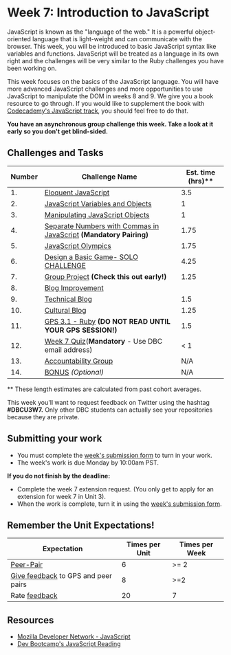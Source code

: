 # Week 7: Introduction to JavaScript

JavaScript is known as the "language of the web." It is a powerful object-oriented language that is light-weight and can communicate with the browser. This week, you will be introduced to basic JavaScript syntax like variables and functions. JavaScript will be treated as a language in its own right and the challenges will be very similar to the Ruby challenges you have been working on.

This week focuses on the basics of the JavaScript language. You will have more advanced JavaScript challenges and more opportunities to use JavaScript to manipulate the DOM in weeks 8 and 9. We give you a book resource to go through. If you would like to supplement the book with [Codecademy's JavaScript track](http://www.codecademy.com/en/tracks/javascript), you should feel free to do that.

**You have an asynchronous group challenge this week. Take a look at it early so you don't get blind-sided.**

## Challenges and Tasks

Number | Challenge Name | Est. time (hrs)**
-------|----------------|----------
1. | [Eloquent JavaScript](eloquent-js) | 3.5
2. | [JavaScript Variables and Objects](js-variables-objects) | 1
3. | [Manipulating JavaScript Objects](manipulating-js-objects) | 1
4. | [Separate Numbers with Commas in JavaScript](nums-commas) **(Mandatory Pairing)** | 1.75
5. | [JavaScript Olympics](javascript-olympics) | 1.75
6. | [Design a Basic Game- SOLO CHALLENGE](design-basic-game-solo-challenge) | 4.25
7. | [Group Project](group-project) **(Check this out early!)** | 1.25
8. | [Blog Improvement](blog-improvement.md)
9. | [Technical Blog](technical-blog.md) | 1.5
10. | [Cultural Blog](cultural-blog.md) | 1.25
11. | [GPS 3.1 - Ruby](gps3-1) **(DO NOT READ UNTIL YOUR GPS SESSION!)** | 1.5
12. | [Week 7 Quiz](https://www.classmarker.com/online-test/start/?quiz=fx6555670aa75465)(**Mandatory** - Use DBC email address) | < 1
13. | [Accountability Group](accountability-group.md) | N/A
14. | [BONUS](BONUS) *(Optional)* | N/A

** These length estimates are calculated from past cohort averages.


This week you'll want to request feedback on Twitter using the hashtag **#DBCU3W7.** Only other DBC students can actually see your repositories because they are private.

## Submitting your work
- You must complete the [week's submission form](http://apply.devbootcamp.com) to turn in your work.
- The week's work is due Monday by 10:00am PST.

**If you do not finish by the deadline:**
- Complete the week 7 extension request. (You only get to apply for an extension for week 7 in Unit 3).
- When the work is complete, turn it in using the [week's submission form](http://apply.devbootcamp.com).

## Remember the Unit Expectations!

Expectation | Times per Unit | Times per Week
------------|----------|---------
[Peer-Pair](https://github.com/Devbootcamp/phase-0-handbook/blob/master/peer-pairing-sessions.md) | 6 | >= 2
[Give feedback](https://socrates.devbootcamp.com/feedback/new) to GPS and peer pairs | 8 | >=2
Rate [feedback](https://socrates.devbootcamp.com/feedback) | 20 | 7

## Resources
- [Mozilla Developer Network - JavaScript](https://developer.mozilla.org/en-US/docs/Web/JavaScript)
- [Dev Bootcamp's JavaScript Reading](reading-material/javascript_intro_lab)

